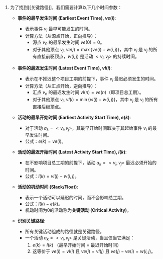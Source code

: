 1. 为了找到[[关键路径]]，我们需要计算以下几个时间参数： 
    *   **事件的最早发生时间 (Earliest Event Time), $ve(i)$**:
        *   表示事件 $v_i$ 最早可能发生的时间。
        *   计算方法（从源点开始，正向推导）：
            *   源点 $v_0$ 的最早发生时间 $ve(0) = 0$。
            *   对于其他顶点 $v_j$, $ve(j) = \max \{ve(i) + w(i, j)\}$，其中 $v_i$ 是 $v_j$ 的所有直接前驱顶点，$w(i,j)$ 是活动 $<v_i, v_j>$ 的持续时间。

    *   **事件的最迟发生时间 (Latest Event Time), $vl(i)$**:
        *   表示在不推迟整个项目工期的前提下，事件 $v_i$ 最迟必须发生的时间。
        *   计算方法（从汇点开始，逆向推导）：
            *   汇点 $v_n$ 的最迟发生时间 $vl(n) = ve(n)$（即项目总工期）。
            *   对于其他顶点 $v_i$, $vl(i) = \min \{vl(j) - w(i, j)\}$，其中 $v_j$ 是 $v_i$ 的所有直接后继顶点。

    *   **活动的最早开始时间 (Earliest Activity Start Time), $e(k)$**:
        *   对于活动 $a_k = <v_i, v_j>$，其最早开始时间取决于其起始事件 $v_i$ 的最早发生时间。
        *   公式：$e(k) = ve(i)$。

    *   **活动的最迟开始时间 (Latest Activity Start Time), $l(k)$**:
        *   在不影响项目总工期的前提下，活动 $a_k = <v_i, v_j>$ 最迟必须开始的时间。
        *   公式：$l(k) = vl(j) - w(i, j)$。

    *   **活动的机动时间 (Slack/Float)**:
        *   表示一个活动可以延迟的时间，而不会影响总工期。
        *   公式：$l(k) - e(k)$。
        *   机动时间为0的活动称为**关键活动 (Critical Activity)**。

    *   **识别关键路径**:
        *   所有关键活动组成的路径就是关键路径。
        *   一个活动 $a_k = <v_i, v_j>$ 是关键活动，当且仅当它满足：
            1.  $e(k) = l(k)$ （最早开始时间 = 最迟开始时间）
            2.  这等价于 $ve(i) = vl(i)$ 且 $ve(j) = vl(j)$ 且 $ve(j) - ve(i) = w(i, j)$。